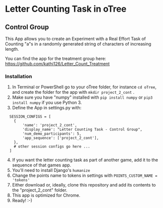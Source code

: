 # Letter Counting Task in oTree
 ## Control Group
This App allows you to create an Experiment with a Real Effort Task of Counting "a"s in a randomly generated string of characters of increasing length.

You can find the app for the treatment group here: https://github.com/kathi126/Letter_Count_Treatment

### Installation

1. In Terminal or PowerShell go to your oTree folder, for instance ```cd oTree```, and create the folder for the app with ```mkdir project_2_cont``` .
1. Make sure you have "numpy" installed with ```pip install numpy``` or ```pip3 install numpy``` if you use Python 3.
1. Define the App in settings.py with:
~~~
  SESSION_CONFIGS = [
    {
        'name': 'project_2_cont',
        'display_name': "Letter Counting Task - Control Group",
        'num_demo_participants': 5,
        'app_sequence': ['project_2_cont'],
    },
    # other session configs go here ...
  ]
~~~
4. If you want the letter counting task as part of another game, add it to the sequence of that games app.
1. You'll need to install Django's ```humanize```
1. Change the points name to tokens in settings with ```POINTS_CUSTOM_NAME = 'tokens'```
1. Either download or, ideally, clone this repository and add its contents to the "project_2_cont" folder.
1. This app is optimized for Chrome.
1. Ready! :-)
